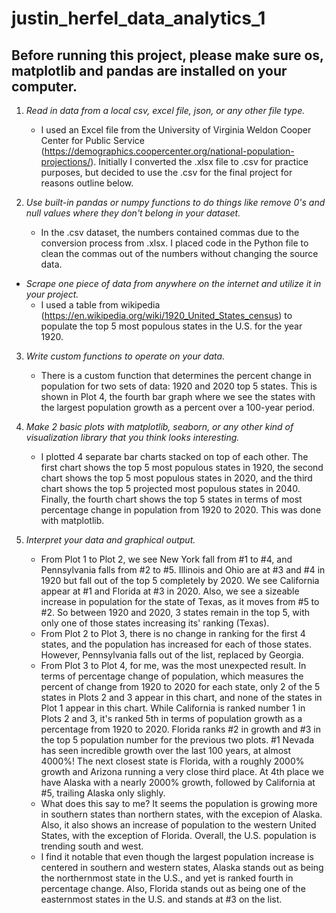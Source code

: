 # justin_herfel_data_analytics_1

## Before running this project, please make sure os, matplotlib and pandas are installed on your computer.

1. *Read in data from a local csv, excel file, json, or any other file type.*
    - I used an Excel file from the University of Virginia Weldon Cooper Center for Public Service (https://demographics.coopercenter.org/national-population-projections/). Initially I converted the .xlsx file to .csv for practice purposes, but decided to use the .csv for the final project for reasons outline below.

2. *Use built-in pandas or numpy functions to do things like remove 0's and null values where they don't belong in your dataset.*
    - In the .csv dataset, the numbers contained commas due to the conversion process from .xlsx. I placed code in the Python file to clean the commas out of the numbers without changing the source data.
* *Scrape one piece of data from anywhere on the internet and utilize it in your project.*
    - I used a table from wikipedia (https://en.wikipedia.org/wiki/1920_United_States_census) to populate the top 5 most populous states in the U.S. for the year 1920.

3. *Write custom functions to operate on your data.*
    - There is a custom function that determines the percent change in population for two sets of data: 1920 and 2020 top 5 states. This is shown in Plot 4, the fourth bar graph where we see the states with the largest population growth as a percent over a 100-year period.

4. *Make 2 basic plots with matplotlib, seaborn, or any other kind of visualization library that you think looks interesting.*
    - I plotted 4 separate bar charts stacked on top of each other. The first chart shows the top 5 most populous states in 1920, the second chart shows the top 5 most populous states in 2020, and the third chart shows the top 5 projected most populous states in 2040. Finally, the fourth chart shows the top 5 states in terms of most percentage change in population from 1920 to 2020. This was done with matplotlib.

5. *Interpret your data and graphical output.*
    - From Plot 1 to Plot 2, we see New York fall from #1 to #4, and Pennsylvania falls from #2 to #5. Illinois and Ohio are at #3 and #4 in 1920 but fall out of the top 5 completely by 2020. We see California appear at #1 and Florida at #3 in 2020. Also, we see a sizeable increase in population for the state of Texas, as it moves from #5 to #2. So between 1920 and 2020, 3 states remain in the top 5, with only one of those states increasing its' ranking (Texas).
    - From Plot 2 to Plot 3, there is no change in ranking for the first 4 states, and the population has increased for each of those states. However, Pennsylvania falls out of the list, replaced by Georgia.
    - From Plot 3 to Plot 4, for me, was the most unexpected result. In terms of percentage change of population, which measures the percent of change from 1920 to 2020 for each state, only 2 of the 5 states in Plots 2 and 3 appear in this chart, and none of the states in Plot 1 appear in this chart. While California is ranked number 1 in Plots 2 and 3, it's ranked 5th in terms of population growth as a percentage from 1920 to 2020. Florida ranks #2 in growth and #3 in the top 5 population number for the previous two plots. #1 Nevada has seen incredible growth over the last 100 years, at almost 4000%! The next closest state is Florida, with a roughly 2000% growth and Arizona running a very close third place. At 4th place we have Alaska with a nearly 2000% growth, followed by California at #5, trailing Alaska only slighly.
    - What does this say to me? It seems the population is growing more in southern states than northern states, with the excepion of Alaska. Also, it also shows an increase of population to the western United States, with the exception of Florida. Overall, the U.S. population is trending south and west.
    - I find it notable that even though the largest population increase is centered in southern and western states, Alaska stands out as being the northernmost state in the U.S., and yet is ranked fourth in percentage change. Also, Florida stands out as being one of the easternmost states in the U.S. and stands at #3 on the list.